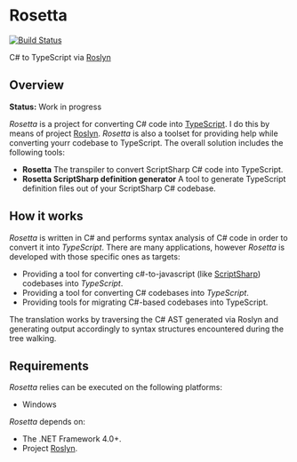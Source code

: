 # Rosetta

[![Build Status](http://antino-enlad.cloudapp.net:8080/job/Rosetta/badge/icon)](http://antino-enlad.cloudapp.net:8080/job/Rosetta/)

C# to TypeScript via [Roslyn](https://github.com/dotnet/roslyn)

## Overview
**Status:** Work in progress

_Rosetta_ is a project for converting C# code into [TypeScript](http://www.typescriptlang.org/). I do this by means of project [Roslyn](https://github.com/dotnet/roslyn). _Rosetta_ is also a toolset for providing help while converting yourr codebase to TypeScript. The overall solution includes the following tools:

- **Rosetta** The transpiler to convert ScriptSharp C# code into TypeScript.
- **Rosetta ScriptSharp definition generator** A tool to generate TypeScript definition files out of your ScriptSharp C# codebase.

## How it works
_Rosetta_ is written in C# and performs syntax analysis of C# code in order to convert it into _TypeScript_. There are many applications, however _Rosetta_ is developed with those specific ones as targets:

- Providing a tool for converting c#-to-javascript (like [ScriptSharp](https://github.com/nikhilk/scriptsharp)) codebases into _TypeScript_.
- Providing a tool for converting C# codebases into _TypeScript_.
- Providing tools for migrating C#-based codebases into TypeScript.

The translation works by traversing the C# AST generated via Roslyn and generating output accordingly to syntax structures encountered during the tree walking.

## Requirements
_Rosetta_ relies can be executed on the following platforms:

- Windows

_Rosetta_ depends on:

- The .NET Framework 4.0+.
- Project [Roslyn](https://github.com/dotnet/roslyn).
